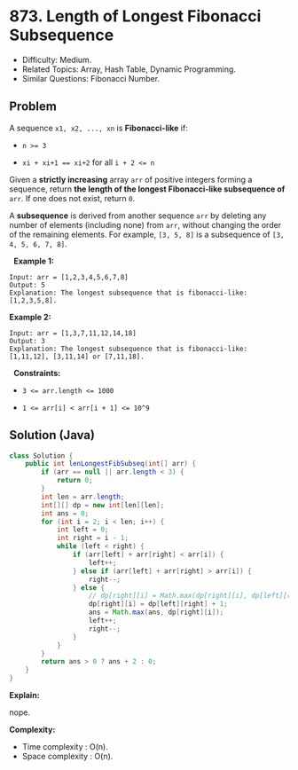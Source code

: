 # 873. Length of Longest Fibonacci Subsequence

- Difficulty: Medium.
- Related Topics: Array, Hash Table, Dynamic Programming.
- Similar Questions: Fibonacci Number.

## Problem

A sequence ```x1, x2, ..., xn``` is **Fibonacci-like** if:


	
- ```n >= 3```
	
- ```xi + xi+1 == xi+2``` for all ```i + 2 <= n```


Given a **strictly increasing** array ```arr``` of positive integers forming a sequence, return **the **length** of the longest Fibonacci-like subsequence of** ```arr```. If one does not exist, return ```0```.

A **subsequence** is derived from another sequence ```arr``` by deleting any number of elements (including none) from ```arr```, without changing the order of the remaining elements. For example, ```[3, 5, 8]``` is a subsequence of ```[3, 4, 5, 6, 7, 8]```.

 
**Example 1:**

```
Input: arr = [1,2,3,4,5,6,7,8]
Output: 5
Explanation: The longest subsequence that is fibonacci-like: [1,2,3,5,8].
```

**Example 2:**

```
Input: arr = [1,3,7,11,12,14,18]
Output: 3
Explanation: The longest subsequence that is fibonacci-like: [1,11,12], [3,11,14] or [7,11,18].
```

 
**Constraints:**


	
- ```3 <= arr.length <= 1000```
	
- ```1 <= arr[i] < arr[i + 1] <= 10^9```



## Solution (Java)

```java
class Solution {
    public int lenLongestFibSubseq(int[] arr) {
        if (arr == null || arr.length < 3) {
            return 0;
        }
        int len = arr.length;
        int[][] dp = new int[len][len];
        int ans = 0;
        for (int i = 2; i < len; i++) {
            int left = 0;
            int right = i - 1;
            while (left < right) {
                if (arr[left] + arr[right] < arr[i]) {
                    left++;
                } else if (arr[left] + arr[right] > arr[i]) {
                    right--;
                } else {
                    // dp[right][i] = Math.max(dp[right][i], dp[left][right] + 1);
                    dp[right][i] = dp[left][right] + 1;
                    ans = Math.max(ans, dp[right][i]);
                    left++;
                    right--;
                }
            }
        }
        return ans > 0 ? ans + 2 : 0;
    }
}
```

**Explain:**

nope.

**Complexity:**

* Time complexity : O(n).
* Space complexity : O(n).
